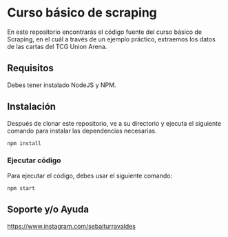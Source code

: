# Curso básico de scraping

En este repositorio encontrarás el código fuente del curso básico de Scraping, en el cuál a través de un ejemplo práctico, extraemos los datos de las cartas del TCG Union Arena.

## Requisitos

Debes tener instalado NodeJS y NPM.

## Instalación

Después de clonar este repositorio, ve a su directorio y ejecuta el siguiente comando para instalar las dependencias necesarias.

```cli
npm install
```

### Ejecutar código

Para ejecutar el código, debes usar el siguiente comando:

```cli
npm start
```


## Soporte y/o Ayuda

https://www.instagram.com/sebaiturravaldes